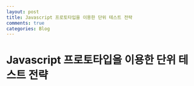 ```yaml
---
layout: post
title: Javascript 프로토타입을 이용한 단위 테스트 전략
comments: true
categories: Blog 
---
```


# Javascript 프로토타입을 이용한 단위 테스트 전략
